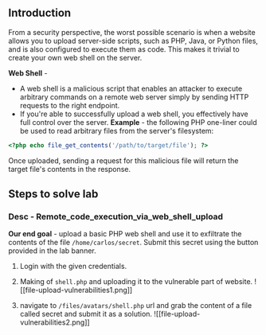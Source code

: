 ## Introduction
From a security perspective, the worst possible scenario is when a website allows you to upload server-side scripts, such as PHP, Java, or Python files, and is also configured to execute them as code. This makes it trivial to create your own web shell on the server.

**Web Shell** - 
- A web shell is a malicious script that enables an attacker to execute arbitrary commands on a remote web server simply by sending HTTP requests to the right endpoint.
- If you're able to successfully upload a web shell, you effectively have full control over the server.
**Example** - the following PHP one-liner could be used to read arbitrary files from the server's filesystem:
```php
<?php echo file_get_contents('/path/to/target/file'); ?>
```
Once uploaded, sending a request for this malicious file will return the target file's contents in the response.

## Steps to solve lab
### Desc - Remote_code_execution_via_web_shell_upload
**Our end goal** - upload a basic PHP web shell and use it to exfiltrate the contents of the file `/home/carlos/secret`. Submit this secret using the button provided in the lab banner.

1. Login with the given credentials.
2. Making of `shell.php` and uploading it to the vulnerable part of website.
![[file-upload-vulnerabilities1.png]]

2. navigate to `/files/avatars/shell.php` url and grab the content of a file called secret and submit it as a solution.
![[file-upload-vulnerabilities2.png]]